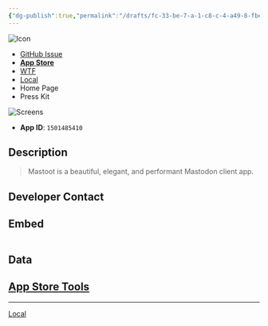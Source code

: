 ```yaml
---
{"dg-publish":true,"permalink":"/drafts/fc-33-be-7-a-1-c8-c-4-a49-8-fbe-281-a4-e47-a60-f-2/","dgHomeLink":true,"dgPassFrontmatter":false}
---
```



![ Icon](https://github.com/extratone/mastodon-ios-apps/raw/main/icons/.png)

- [GitHub Issue](https://github.com/extratone/mastodon-ios-apps/issues/)
- [**App Store**]()
- [WTF](https://davidblue.wtf/drafts/FC33BE7A-1C8C-4A49-8FBE-281A4E47A60F.html)
- [Local](shareddocuments:///private/var/mobile/Library/Mobile%20Documents/com~apple~CloudDocs/Written/FC33BE7A-1C8C-4A49-8FBE-281A4E47A60F.md)
- Home Page
- Press Kit

![ Screens](screens/.png)

- **App ID**: `1501485410`

## Description

> Mastoot is a beautiful, elegant, and performant Mastodon client app.

## Developer Contact

## Embed

```

```

## Data
[App Store Tools](shortcuts://run-shortcut?name=App%20Store%20Tools)
---

---
[Local](drafts://open?uuid=FC33BE7A-1C8C-4A49-8FBE-281A4E47A60F)